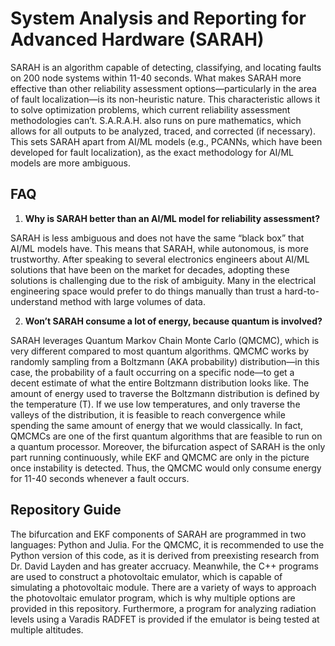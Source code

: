 # System Analysis and Reporting for Advanced Hardware (SARAH)

SARAH is an algorithm capable of detecting, classifying, and locating faults on 200 node systems within 11-40 seconds. What makes SARAH more effective than other reliability assessment options—particularly in the area of fault localization—is its non-heuristic nature. This characteristic allows it to solve optimization problems, which current reliability assessment methodologies can’t. S.A.R.A.H. also runs on pure mathematics, which allows for all outputs to be analyzed, traced, and corrected (if necessary). This sets SARAH apart from AI/ML models (e.g., PCANNs, which have been developed for fault localization), as the exact methodology for AI/ML models are more ambiguous. 

## FAQ
1. **Why is SARAH better than an AI/ML model for reliability assessment?**

SARAH is less ambiguous and does not have the same “black box” that AI/ML models have. This means that SARAH, while autonomous, is more trustworthy. After speaking to several electronics engineers about AI/ML solutions that have been on the market for decades, adopting these solutions is challenging due to the risk of ambiguity. Many in the electrical engineering space would prefer to do things manually than trust a hard-to-understand method with large volumes of data.

2. **Won’t SARAH consume a lot of energy, because quantum is involved?**

SARAH leverages Quantum Markov Chain Monte Carlo (QMCMC), which is very different compared to most quantum algorithms. QMCMC works by randomly sampling from a Boltzmann (AKA probability) distribution—in this case, the probability of a fault occurring on a specific node—to get a decent estimate of what the entire Boltzmann distribution looks like. The amount of energy used to traverse the Boltzmann distribution is defined by the temperature (T). If we use low temperatures, and only traverse the valleys of the distribution, it is feasible to reach convergence while spending the same amount of energy that we would classically. In fact, QMCMCs are one of the first quantum algorithms that are feasible to run on a quantum processor. Moreover, the bifurcation aspect of SARAH is the only part running continuously, while EKF and QMCMC are only in the picture once instability is detected. Thus, the QMCMC would only consume energy for 11-40 seconds whenever a fault occurs. 

## Repository Guide
The bifurcation and EKF components of SARAH are programmed in two languages: Python and Julia. For the QMCMC, it is recommended to use the Python version of this code, as it is derived from preexisting research from Dr. David Layden and has greater accruacy. 
Meanwhile, the C++ programs are used to construct a photovoltaic emulator, which is capable of simulating a photovoltaic module. There are a variety of ways to approach the photovoltaic emulator program, which is why multiple options are provided in this repository. Furthermore, a program for analyzing radiation levels using a Varadis RADFET is provided if the emulator is being tested at multiple altitudes. 
